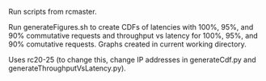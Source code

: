 Run scripts from rcmaster. 

Run generateFigures.sh to create CDFs of latencies with 100%, 95%, and 90%
commutative requests and throughput vs latency for 100%, 95%, and 90% comutative
requests. Graphs created in current working directory.

Uses rc20-25 (to change this, change IP addresses in generateCdf.py and
generateThroughputVsLatency.py).
